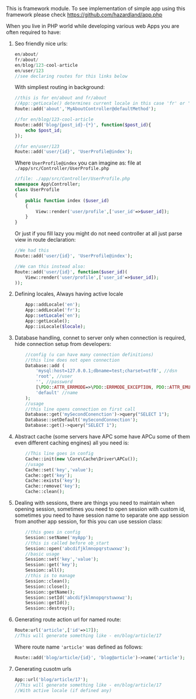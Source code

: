 This is framework module. To see implementation of simple app using this framework please check https://github.com/hazardland/app.php

When you live in PHP world while developing various web Apps you are often required to have:
1. Seo friendly nice urls:

    ```php
    en/about/
    fr/about/
    en/blog/123-cool-article
    en/user/123
    //see declaring routes for this links below
    ```

    With simpliest routing in background:

    ```php
    //this is for en/about and fr/about
    //App::getLocale() determines current locale in this case 'fr' or 'en'
    Route::add('about','MyAboutController@defaultMethod');

    //for en/blog/123-cool-article
    Route::add('blog/{post_id}-{*}', function($post_id){
        echo $post_id;
    });

    //for en/user/123
    Route::add('user/{id}', 'UserProfile@index');
    ```

    Where ```UserProfile@index``` you can imagine as:
    file at ```./app/src/Controller/UserProfile.php```
    ```php
    //file: ./app/src/Controller/UserProfile.php
    namespace App\Controller;
    class UserProfile
    {
        public function index ($user_id)
        {
            View::render('user/profile',['user_id'=>$user_id]);
        }
    }
    ```

    Or just if you fill lazy you might do  not need controller at all just parse view in route declaration:
    ```php
    //We had this
    Route::add('user/{id}', 'UserProfile@index');

    //We can this instead also:
    Route::add('user/{id}', function($user_id)(
        View::render('user/profile',['user_id'=>$user_id]);
    ));

    ```

2. Defining locales, Always having active locale

    ```php
        App::addLocale('en');
        App::addLocale('fr');
        App::setLocale('en');
        App::getLocale();
        App::isLocale($locale);
    ```

3. Database handling, connet to server only when connection is required, hide connection setup from developers:

    ```php
        //config (u can have many connection definitions)
        //this line does not open connection
        Database::add (
            'mysql:host=127.0.0.1;dbname=test;charset=utf8', //dsn
            'root', //user
            '', //password
            [\PDO::ATTR_ERRMODE=>\PDO::ERRMODE_EXCEPTION, PDO::ATTR_EMULATE_PREPARES=>false], //options
            'default' //name
        );
        //usage
        //this line opens connection on first call
        Database::get('mySecondConenction')->query("SELECT 1");
        Database::setDefault('mySecondConnection');
        Database::get()->query("SELECT 1");
    ```

4. Abstract cache (some servers have APC some have APCu some of them even different caching engines) all you need is:

    ```php
        //This line goes in config
        Cache::init(new \Core\Cache\Driver\APCu());
        //usage
        Cache::set('key','value');
        Cache::get('key');
        Cache::exists('key');
        Cache::remove('key');
        Cache::clean();
    ```

5. Dealing with sessions, there are things you need to maintain when opening session, sometimes you need to open session with custom id, sometimes you need to have session name to separate one app session from another app session, for this you can use session class:

    ```php
        //this goes in config
        Session::setName('myApp');
        //this is called before ob_start
        Session::open('abcdifjklmnopqrstuwxwz');
        //basic usage
        Session::set('key','value');
        Session::get('key');
        Session::all();
        //this is to manage
        Session::clean();
        Session::close();
        Session::getName();
        Session::setId('abcdifjklmnopqrstuwxwz');
        Session::getId();
        Session::destroy();
    ```
6. Generating route action url for named route:
    ```php
    Route:url('article',['id'=>17]);
    //This will generate something like - en/blog/article/17
    ```
    Where route name ```'article'``` was defined as follows:
    ```php
    Route::add('blog/article/{id}', 'blog@article')->name('article');
    ```
7. Generating cusotm urls
    ```php
    App::url('blog/article/17');
    //This will generate something like - en/blog/article/17
    //With active locale (if defined any)
    ```